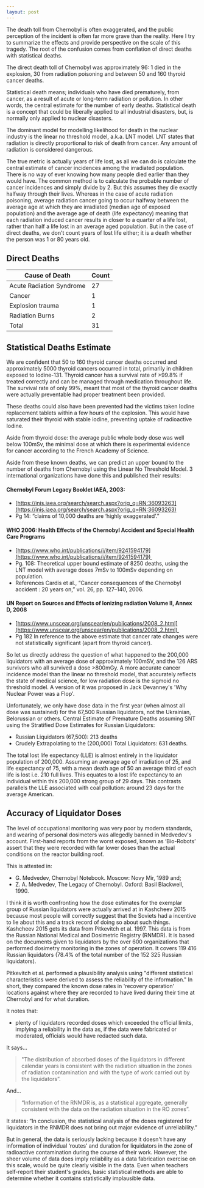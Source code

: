 ```yaml
---
layout: post
---
```


The death toll from Chernobyl is often exaggerated, and the public perception of the incident is often far more grave than the reality. Here I try to summarize the effects and provide perspective on the scale of this tragedy. The root of the confusion comes from conflation of direct deaths with statistical deaths. 

The direct death toll of Chernobyl was approximately 96: 1 died in the explosion, 30 from radiation poisoning and between 50 and 160 thyroid cancer deaths.

Statistical death means; individuals who have died prematurely, from cancer, as a result of acute or long-term radiation or pollution. In other words, the central estimate for the number of early deaths. Statistical death is a concept that could be liberally applied to all industrial disasters, but, is normally only applied to nuclear disasters. 

The dominant model for modelling likelihood for death in the nuclear industry is the linear no threshold model, a.k.a. LNT model. LNT states that radiation is directly proportional to risk of death from cancer. Any amount of radiation is considered dangerous.

The true metric is actually years of life lost, as all we can do is calculate the central estimate of cancer incidences among the irradiated population. There is no way of ever knowing how many people died earlier than they would have. The common method is to calculate the probable number of cancer incidences and simply divide by 2. But this assumes they die exactly halfway through their lives. Whereas in the case of acute radiation poisoning, average radiation cancer going to occur halfway between the average age at which they are irradiated (median age of exposed population) and the average age of death (life expectancy) meaning that each radiation induced cancer results in closer to a quarter of a life lost, rather than half a life lost in an average aged population. But in the case of direct deaths, we don't count years of lost life either; it is a death whether the person was 1 or 80 years old.

## Direct Deaths

| Cause of Death   	| Count 	|
|------------------	|-------	|
| Acute Radiation Syndrome   	| 27    	|
| Cancer           	| 1     	|
| Explosion trauma 	| 1     	|
| Radiation Burns  	| 2     	|
| Total      	| 31    	|

## Statistical Deaths Estimate

We are confident that 50 to 160 thyroid cancer deaths occurred and approximately 5000 thyroid cancers occurred in total, primarily in children exposed to Iodine-131. Thyroid cancer has a survival rate of >99.8% if treated correctly and can be managed through medication throughout life. The survival rate of only 99%, meant that most of the thyroid cancer deaths were actually preventable had proper treatment been provided.

These deaths could also have been prevented had the victims taken Iodine replacement tablets within a few hours of the explosion. This would have saturated their thyroid with stable iodine, preventing uptake of radioactive Iodine. 

Aside from thyroid dose: the average public whole body dose was well below 100mSv, the minimal dose at which there is experimental evidence for cancer according to the French Academy of Science.

Aside from these known deaths, we can predict an upper bound to the number of deaths from Chernobyl using the Linear No Threshold Model. 3 international organizations have done this and published their results:

#### Chernobyl Forum Legacy Booklet IAEA, 2003:
- [https://inis.iaea.org/search/search.aspx?orig_q=RN:36093263](https://inis.iaea.org/search/search.aspx?orig_q=RN:36093263)
- Pg 14: “claims of 10,000 deaths are ‘highly exaggerated’.”

#### WHO 2006: Health Effects of the Chernobyl Accident and Special Health Care Programs
- [https://www.who.int/publications/i/item/9241594179](https://www.who.int/publications/i/item/9241594179) 
- Pg. 108: Theoretical upper bound estimate of 8250 deaths, using the LNT model with average doses 7mSv to 100mSv depending on population.
- References Cardis et al., “Cancer consequences of the Chernobyl accident : 20 years on,” vol. 26, pp. 127–140, 2006. 

#### UN Report on Sources and Effects of Ionizing radiation Volume II, Annex D, 2008
- [https://www.unscear.org/unscear/en/publications/2008_2.html](https://www.unscear.org/unscear/en/publications/2008_2.html) 
- Pg 182 In reference to the above estimate that cancer rate changes were not statistically significant (apart from thyroid cancer).

So let us directly address the question of what happened to the 200,000 liquidators with an average dose of approximately 100mSV, and the 126 ARS survivors who all survived a dose >800mGy. A more accurate cancer incidence model than the linear no threshold model, that accurately reflects the state of medical science, for low radiation dose is the sigmoid no threshold model. A version of it was proposed in Jack Devanney's 'Why Nuclear Power was a Flop'. 

Unfortunately, we only have dose data in the first year (when almost all dose was sustained) for the 67,500 Russian liquidators, not the Ukrainian, Belorussian or others. Central Estimate of Premature Deaths assuming SNT using the Stratified Dose Estimates for Russian Liquidators:
- Russian Liquidators (67,500): 213 deaths
- Crudely Extrapolating to the (200,000) Total Liquidators: 631 deaths.

The total lost life expectancy (LLE) is almost entirely in the liquidator population of 200,000. Assuming an average age of irradiation of 25, and life expectancy of 75, with a mean death age of 50 an average third of each life is lost i.e. 210 full lives. This equates to a lost life expectancy to an individual within this 200,000 strong group of 29 days. This contrasts parallels the LLE associated with coal pollution: around 23 days for the average American.


## Accuracy of Liquidator Doses

The level of occupational monitoring was very poor by modern standards, and wearing of personal dosimeters was allegedly banned in Medvedev's account. First-hand reports from the worst exposed, known as ‘Bio-Robots’ assert that they were recorded with far lower doses than the actual conditions on the reactor building roof.

This is attested in:
- G. Medvedev, Chernobyl Notebook. Moscow: Novy Mir, 1989 and;
- Z. A. Medvedev, The Legacy of Chernobyl. Oxford: Basil Blackwell, 1990.

I think it is worth confronting how the dose estimates for the exemplar group of Russian liquidators were actually arrived at in Kashcheev 2015 because most people will correctly suggest that the Soviets had a incentive to lie about this and a track record of doing so about such things. Kashcheev 2015 gets its data from Pitkevitch et al. 1997. This data is from the Russian National Medical and Dosimetric Registry (RNMDR). It is based on the documents given to liquidators by the over 600 organizations that performed dosimetry monitoring in the zones of operation. It covers 119 416 Russian liquidators (78.4% of the total number of the 152 325 Russian liquidators).

Pitkevitch et al. performed a plausibility analysis using "different statistical characteristics were derived to assess the reliability of the information." In short, they compared the known dose rates in 'recovery operation' locations against where they are recorded to have lived during their time at Chernobyl and for what duration.

It notes that:
- plenty of liquidators recorded doses which exceeded the official limits, implying a reliability in the data as, if the data were fabricated or moderated, officials would have redacted such data.

It says…

> "The distribution of absorbed doses of the liquidators in different calendar years is consistent with the radiation situation in the zones of radiation contamination and with the type of work carried out by the liquidators”.

And...

> “Information of the RNMDR is, as a statistical aggregate, generally consistent with the data on the radiation situation in the RO zones”.

It states: “In conclusion, the statistical analysis of the doses registered for liquidators in the RNMDR does not bring out major evidence of unreliability.” 

But in general, the data is seriously lacking because it doesn't have any information of individual ‘routes’ and duration for liquidators in the zone of radioactive contamination during the course of their work. However, the sheer volume of data does imply reliability as a data fabrication exercise on this scale, would be quite clearly visible in the data. Even when teachers self-report their student's grades, basic statistical methods are able to determine whether it contains statistically implausible data.


